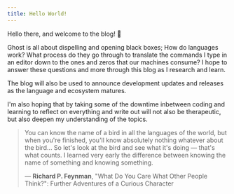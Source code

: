 ```yaml
---
title: Hello World!
---
```


Hello there, and welcome to the blog! 👋

Ghost is all about dispelling and opening black boxes; How do languages work? What process do they go through to translate the commands I type in an editor down to the ones and zeros that our machines consume? I hope to answer these questions and more through this blog as I research and learn.

The blog will also be used to announce development updates and releases as the language and ecosystem matures.

I'm also hoping that by taking some of the downtime inbetween coding and learning to reflect on everything and write out will not also be therapeutic, but also deepen my understanding of the topics.

> You can know the name of a bird in all the languages of the world, but when you're finished, you'll know absolutely nothing whatever about the bird... So let's look at the bird and see what it's doing — that's what counts. I learned very early the difference between knowing the name of something and knowing something.
>
> ― **Richard P. Feynman**, "What Do You Care What Other People Think?": Further Adventures of a Curious Character